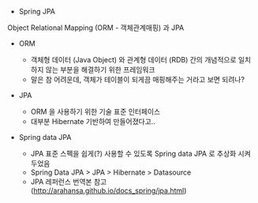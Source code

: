 * Spring JPA

Object Relational Mapping (ORM - 객체관계매핑) 과 JPA

* ORM
  - 객체형 데이터 (Java Object) 와 관계형 데이터 (RDB) 간의 개념적으로 일치하지 않는 부분을 해결하기 위한 프레임워크
  - 말은 참 어려운데, 객체가 테이블이 되게끔 매핑해주는 거라고 보면 되려나?
  
* JPA
  - ORM 을 사용하기 위한 기술 표준 인터페이스
  - 대부분 Hibernate 기반하여 만들어졌다고.. 

* Spring data JPA
  - JPA 표준 스펙을 쉽게(?) 사용할 수 있도록 Spring data JPA 로 추상화 시켜두었음
  - Spring Data JPA > JPA > Hibernate > Datasource
  - JPA 레퍼런스 번역본 참고 (http://arahansa.github.io/docs_spring/jpa.html)
  
  

